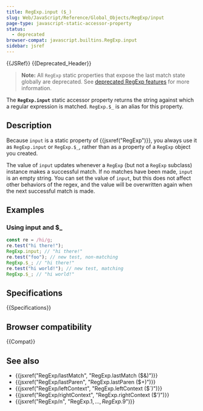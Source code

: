 ```yaml
---
title: RegExp.input ($_)
slug: Web/JavaScript/Reference/Global_Objects/RegExp/input
page-type: javascript-static-accessor-property
status:
  - deprecated
browser-compat: javascript.builtins.RegExp.input
sidebar: jsref
---
```


{{JSRef}} {{Deprecated_Header}}

> **Note:** All `RegExp` static properties that expose the last match state globally are deprecated. See [deprecated RegExp features](/en-US/docs/Web/JavaScript/Reference/Deprecated_and_obsolete_features#regexp) for more information.

The **`RegExp.input`** static accessor property returns the string against which a regular expression is matched. `RegExp.$_` is an alias for this property.

## Description

Because `input` is a static property of {{jsxref("RegExp")}}, you always use it as `RegExp.input` or `RegExp.$_`, rather than as a property of a `RegExp` object you created.

The value of `input` updates whenever a `RegExp` (but not a `RegExp` subclass) instance makes a successful match. If no matches have been made, `input` is an empty string. You can set the value of `input`, but this does not affect other behaviors of the regex, and the value will be overwritten again when the next successful match is made.

## Examples

### Using input and $\_

```js
const re = /hi/g;
re.test("hi there!");
RegExp.input; // "hi there!"
re.test("foo"); // new test, non-matching
RegExp.$_; // "hi there!"
re.test("hi world!"); // new test, matching
RegExp.$_; // "hi world!"
```

## Specifications

{{Specifications}}

## Browser compatibility

{{Compat}}

## See also

- {{jsxref("RegExp/lastMatch", "RegExp.lastMatch ($&amp;)")}}
- {{jsxref("RegExp/lastParen", "RegExp.lastParen ($+)")}}
- {{jsxref("RegExp/leftContext", "RegExp.leftContext ($`)")}}
- {{jsxref("RegExp/rightContext", "RegExp.rightContext ($')")}}
- {{jsxref("RegExp/n", "RegExp.$1, …, RegExp.$9")}}
